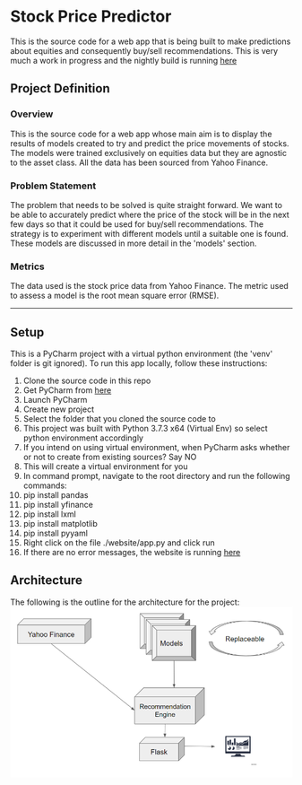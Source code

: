 # Stock Price Predictor
This is the source code for a web app that is being built to make predictions about equities and consequently buy/sell recommendations. This is very much a work in progress and the nightly build is running <a href="http://159.65.28.124:3002/">here<a>

## Project Definition

### Overview
This is the source code for a web app whose main aim is to display the results of models created to try and predict the price movements of stocks. The models were trained exclusively on equities data but they are agnostic to the asset class. All the data has been sourced from Yahoo Finance.

### Problem Statement
The problem that needs to be solved is quite straight forward. We want to be able to accurately predict where the price of the stock will be in the next few days so that it could be used for buy/sell recommendations. The strategy is to experiment with different models until a suitable one is found. These models are discussed in more detail in the 'models' section.

### Metrics
The data used is the stock price data from Yahoo Finance. The metric used to assess a model is the root mean square error (RMSE).


--------------

## Setup
This is a PyCharm project with a virtual python environment (the 'venv' folder is git ignored). To run this app locally, follow these instructions:
<ol>
    <li>Clone the source code in this repo</li>
    <li>Get PyCharm from <a href="https://www.jetbrains.com/pycharm/download">here</a> </li>
    <li>Launch PyCharm</li>
    <li>Create new project</li>
    <li>Select the folder that you cloned the source code to</li>
    <li>This project was built with Python 3.7.3 x64 (Virtual Env) so select python environment accordingly</li>
    <li>If you intend on using virtual environment, when PyCharm asks whether or not to create from existing sources? Say NO</li>
    <li>This will create a virtual environment for you</li>
    <li>In command prompt, navigate to the root directory and run the following commands:</li>
    <li>pip install pandas</li>
    <li>pip install yfinance</li>
    <li>pip install lxml</li>
    <li>pip install matplotlib</li>
    <li>pip install pyyaml</li>
    <li>Right click on the file ./website/app.py and click run</li>
    <li>If there are no error messages, the website is running <a href="http://localhost:3001">here</a></li>
</ol>

## Architecture
The following is the outline for the architecture for the project:
![](architecture.png)